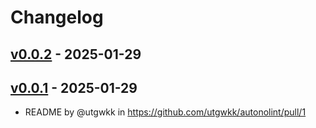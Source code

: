 # Changelog

## [v0.0.2](https://github.com/utgwkk/autonolint/compare/v0.0.1...v0.0.2) - 2025-01-29

## [v0.0.1](https://github.com/utgwkk/autonolint/commits/v0.0.1) - 2025-01-29
- README by @utgwkk in https://github.com/utgwkk/autonolint/pull/1
